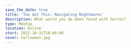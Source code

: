 ```yaml
---
save_the_date: true
title: 'You Got This: Navigating Nightmares'
description: What would you do when faced with horror?
type: Meetup
location: Online
start: 2022-10-31T18:00:00
cover: halloween.jpg
---
```

